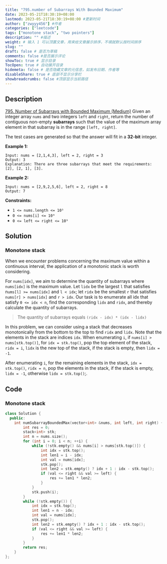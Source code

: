 ```yaml
---
title: "795.number of Subarrays With Bounded Maximum"
date: 2023-05-21T18:30:19+08:00
lastmod: 2023-05-21T18:30:19+08:00 #更新时间
author: ["zwyyy456"] #作者
categories: ["leetcode"]
tags: ["monotone stack", "two pointers"]
description: "" #描述
weight: # 输入 1 可以顶置文章，用来给文章展示排序，不填就默认按时间排序
slug: ""
draft: false # 是否为草稿
comments: false #是否展示评论
showToc: true # 显示目录
TocOpen: true # 自动展开目录
hidemeta: false # 是否隐藏文章的元信息，如发布日期、作者等
disableShare: true # 底部不显示分享栏
showbreadcrumbs: false #顶部显示当前路径
---
```

## Description
[795. Number of Subarrays with Bounded Maximum (Medium)](https://leetcode.com/problems/number-of-subarrays-with-bounded-maximum/)
Given an integer array `nums` and two integers `left` and `right`, return the number of contiguous
non-empty **subarrays** such that the value of the maximum array element in that subarray is in the
range  `[left, right]`.

The test cases are generated so that the answer will fit in a **32-bit** integer.

**Example 1:**

```
Input: nums = [2,1,4,3], left = 2, right = 3
Output: 3
Explanation: There are three subarrays that meet the requirements: [2], [2, 1], [3].

```

**Example 2:**

```
Input: nums = [2,9,2,5,6], left = 2, right = 8
Output: 7

```

**Constraints:**

- `1 <= nums.length <= 10⁵`
- `0 <= nums[i] <= 10⁹`
- `0 <= left <= right <= 10⁹`

## Solution
### Monotone stack
When we encounter problems concerning the maximum value within a continuous interval, the application of a monotonic stack is worth considering.

For `nums[idx]`, we aim to determine the quantity of subarrays where `nums[idx]` is the maximum value. Let `lidx` be the largest `l` that satisfies n`ums[l] >= nums[idx]` and `l < idx`; let `ridx` be the smallest `r` that satisfies `nums[r] > nums[idx]` and `r > idx`. Our task is to enumerate all idx that satisfy `0 <= idx < n`, find the corresponding `lidx` and `ridx`, and thereby calculate the quantity of subarrays.

> The quantity of subarrays equals `(ridx - idx) * (idx - lidx)`

In this problem, we can consider using a stack that decreases monotonically from the bottom to the top to find `ridx` and `lidx`. Note that the elements in the stack are indices `idx`. When enumerating `i`, if `nums[i] > nums[stk.top()]`, for `idx = stk.top()`, pop the top element of the stack, `ridx = i`, `lidx` is the new top of the stack, if the stack is empty, then `lidx = -1`.

After enumerating `i`, for the remaining elements in the stack, `idx = stk.top()`, `ridx = n`, pop the elements in the stack, if the stack is empty, `lidx = -1`, otherwise `lidx = stk.top()`;.

## Code
### Monotone stack
```cpp
class Solution {
  public:
    int numSubarrayBoundedMax(vector<int> &nums, int left, int right) {
        int res = 0;
        stack<int> stk;
        int n = nums.size();
        for (int i = 0; i < n; ++i) {
            while (!stk.empty() && nums[i] > nums[stk.top()]) {
                int idx = stk.top();
                int len1 = i - idx;
                int val = nums[idx];
                stk.pop();
                int len2 = stk.empty() ? idx + 1 : idx - stk.top();
                if (val <= right && val >= left) {
                    res += len1 * len2;
                }
            }
            stk.push(i);
        }
        while (!stk.empty()) {
            int idx = stk.top();
            int len1 = n - idx;
            int val = nums[idx];
            stk.pop();
            int len2 = stk.empty() ? idx + 1 : idx - stk.top();
            if (val <= right && val >= left) {
                res += len1 * len2;
            }
        }
        return res;
    }
};
```

